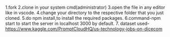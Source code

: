 1.fork
2.clone in your system cmd(administrator) 
3.open the file in any editor like in vscode.
4.change your directory to the respective folder that you just cloned.
5.do npm install,to install the required packages.
6.command-npm start to start the server in localhost 3000 by default.
7. dataset used-  https://www.kaggle.com/PromptCloudHQ/us-technology-jobs-on-dicecom 
